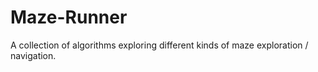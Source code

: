 # Maze-Runner
A collection of algorithms exploring different kinds of maze exploration / navigation. 
